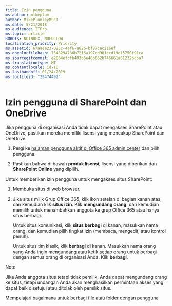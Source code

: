 ```yaml
---
title: Izin pengguna
ms.author: mikeplum
author: MikePlumleyMSFT
ms.date: 5/21/2018
ms.audience: ITPro
ms.topic: article
ROBOTS: NOINDEX, NOFOLLOW
localization_priority: Priority
ms.assetid: 67aaea23-025c-4af6-a826-bf97cec216ef
ms.openlocfilehash: 7348294736b72f6a197cd981ecd19e15750f91ca
ms.sourcegitcommit: e2864efcfb493b6e46b662b746661a61232bdba7
ms.translationtype: MT
ms.contentlocale: id-ID
ms.lasthandoff: 01/24/2019
ms.locfileid: "29474492"
---
```

# <a name="user-permissions-in-sharepoint-and-onedrive"></a>Izin pengguna di SharePoint dan OneDrive

Jika pengguna di organisasi Anda tidak dapat mengakses SharePoint atau OneDrive, pastikan mereka memiliki lisensi yang mencakup SharePoint dan OneDrive. 
  
1. Pergi ke [halaman pengguna aktif di Office 365 admin center](https://portal.office.com/adminportal/home#/users) dan pilih pengguna. 
    
2. Pastikan bahwa di bawah **produk lisensi**, lisensi yang diberikan dan **SharePoint Online** yang dipilih. 
    
 Untuk memberikan izin pengguna untuk mengakses situs SharePoint: 
  
1. Membuka situs di web browser.
    
2. Jika situs milik Grup Office 365, klik ikon setelan di bagian kanan atas, dan kemudian klik **situs izin**. Klik **mengundang orang**, dan kemudian memilih untuk menambahkan anggota ke grup Office 365 atau hanya situs berbagi. 
    
    Untuk situs komunikasi, klik **situs berbagi** di kanan, masukkan nama orang, dan kemudian pilih tingkat izin (membaca, mengedit, atau kontrol penuh). 
    
    Untuk situs tim klasik, klik **berbagi** di kanan. Masukkan nama orang yang Anda ingin mengundang atau ketik setiap orang untuk berbagi dengan semua orang di organisasi Anda. Klik **berbagi**.
    
> [!NOTE]
> Jika Anda anggota situs tetapi tidak pemilik, Anda dapat mengundang orang ke situs, tetapi undangan Anda akan menghasilkan permintaan akses yang dapat baik disetujui atau ditolak oleh pemilik situs. 
  
[Mempelajari bagaimana untuk berbagi file atau folder dengan pengguna](https://go.microsoft.com/fwlink/?linkid=533408)
  

